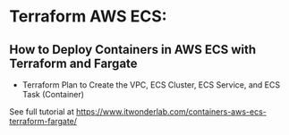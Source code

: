# Terraform AWS ECS: 
## How to Deploy Containers in AWS ECS with Terraform and Fargate

* Terraform Plan to Create the VPC, ECS Cluster, ECS Service, and ECS Task (Container)

See full tutorial at https://www.itwonderlab.com/containers-aws-ecs-terraform-fargate/
